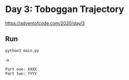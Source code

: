 # Day 3: Toboggan Trajectory

https://adventofcode.com/2020/day/3

## Run

`python3 main.py`

->
```
Part one: XXXX
Part two: YYYY
```
